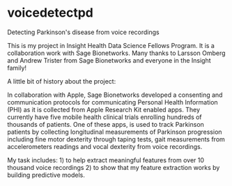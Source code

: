 # voicedetectpd
Detecting Parkinson's disease from voice recordings

This is my project in Insight Health Data Science Fellows Program. It is a collaboration work with Sage Bionetworks. Many thanks to Larsson Omberg and Andrew Trister from Sage Bionetworks and everyone in the Insight family!

A little bit of history about the project:

In collaboration with Apple, Sage Bionetworks developed a consenting and communication protocols for communicating Personal Health Information (PHI) as it is collected from Apple Research Kit enabled apps.  They currently have five mobile health clinical trials enrolling hundreds of thousands of patients. One of these apps, is used to track Parkinson patients by collecting longitudinal measurements of Parkinson progression including fine motor dexterity through taping tests, gait measurements from accelerometers readings and vocal dexterity from voice recordings.

My task includes: 1) to help extract meaningful features from over 10 thousand voice recordings 2) to show that my feature extraction works by building predictive models.
